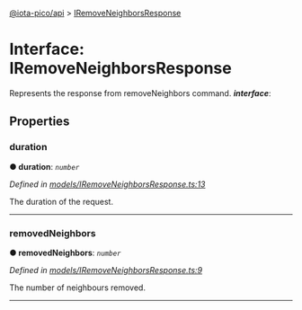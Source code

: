 [@iota-pico/api](../README.md) > [IRemoveNeighborsResponse](../interfaces/iremoveneighborsresponse.md)



# Interface: IRemoveNeighborsResponse


Represents the response from removeNeighbors command.
*__interface__*: 



## Properties
<a id="duration"></a>

###  duration

**●  duration**:  *`number`* 

*Defined in [models/IRemoveNeighborsResponse.ts:13](https://github.com/iotaeco/iota-pico-api/blob/cca6a02/src/models/IRemoveNeighborsResponse.ts#L13)*



The duration of the request.




___

<a id="removedneighbors"></a>

###  removedNeighbors

**●  removedNeighbors**:  *`number`* 

*Defined in [models/IRemoveNeighborsResponse.ts:9](https://github.com/iotaeco/iota-pico-api/blob/cca6a02/src/models/IRemoveNeighborsResponse.ts#L9)*



The number of neighbours removed.




___


